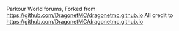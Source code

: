 Parkour World forums, Forked from https://github.com/DragonetMC/dragonetmc.github.io
All credit to https://github.com/DragonetMC/dragonetmc.github.io